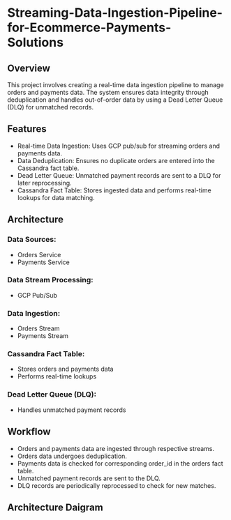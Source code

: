 # Streaming-Data-Ingestion-Pipeline-for-Ecommerce-Payments-Solutions

## Overview
  This project involves creating a real-time data ingestion pipeline to manage orders and payments data. The system ensures data integrity through deduplication and handles out-of-order data by using a Dead       Letter Queue (DLQ) for unmatched records.

## Features
- Real-time Data Ingestion: Uses GCP pub/sub for streaming orders and payments data.
- Data Deduplication: Ensures no duplicate orders are entered into the Cassandra fact table.
- Dead Letter Queue: Unmatched payment records are sent to a DLQ for later reprocessing.
- Cassandra Fact Table: Stores ingested data and performs real-time lookups for data matching.

## Architecture

### Data Sources:

- Orders Service
- Payments Service
  
### Data Stream Processing:

- GCP Pub/Sub
  
### Data Ingestion:

- Orders Stream
- Payments Stream

### Cassandra Fact Table:

- Stores orders and payments data
- Performs real-time lookups

### Dead Letter Queue (DLQ):

- Handles unmatched payment records

## Workflow

- Orders and payments data are ingested through respective streams.
- Orders data undergoes deduplication.
- Payments data is checked for corresponding order_id in the orders fact table.
- Unmatched payment records are sent to the DLQ.
- DLQ records are periodically reprocessed to check for new matches.


## Architecture Daigram


